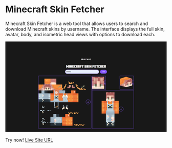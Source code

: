 # Minecraft Skin Fetcher
Minecraft Skin Fetcher is a web tool that allows users to search and download Minecraft skins by username. The interface displays the full skin, avatar, body, and isometric head views with options to download each.

![Preview](image.png)

Try now!
[Live Site URL]([https://example.com](https://minecraft-skin-fetcher.netlify.app/))


